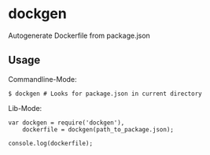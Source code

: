 # dockgen

Autogenerate Dockerfile from package.json

## Usage

Commandline-Mode:

```$ dockgen # Looks for package.json in current directory```

Lib-Mode:

```
var dockgen = require('dockgen'),
    dockerfile = dockgen(path_to_package.json);

console.log(dockerfile);
```